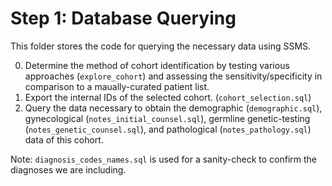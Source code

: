 # Step 1: Database Querying 

This folder stores the code for querying the necessary data using SSMS. 

0. Determine the method of cohort identification by testing various approaches (`explore_cohort`) and assessing the sensitivity/specificity in comparison to a maually-curated patient list. 
1. Export the internal IDs of the selected cohort. (`cohort_selection.sql`)
2. Query the data necessary to obtain the demographic (`demographic.sql`), gynecological (`notes_initial_counsel.sql`), germline genetic-testing (`notes_genetic_counsel.sql`), and pathological (`notes_pathology.sql`) data of this cohort. 

Note: `diagnosis_codes_names.sql` is used for a sanity-check to confirm the diagnoses we are including. 